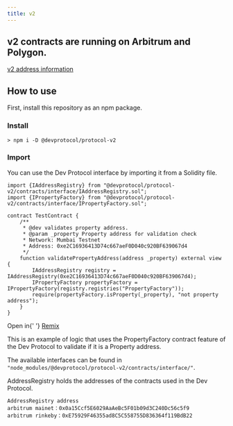 ```yaml
---
title: v2
---
```


## v2 contracts are running on Arbitrum and Polygon.

[v2 address information](/developers/ecosystem-addresses)

## How to use

First, install this repository as an npm package.

### Install
```shell
> npm i -D @devprotocol/protocol-v2
```

### Import
You can use the Dev Protocol interface by importing it from a Solidity file.

```solidity
import {IAddressRegistry} from "@devprotocol/protocol-v2/contracts/interface/IAddressRegistry.sol";
import {IPropertyFactory} from "@devprotocol/protocol-v2/contracts/interface/IPropertyFactory.sol";

contract TestContract {
    /**
	 * @dev validates property address.
	 * @param _property Property address for validation check
     * Network: Mumbai Testnet
     * Address: 0xe2C16936413D74c667aeF0D040c920BF639067d4
     */
    function validatePropertyAddress(address _property) external view {
        IAddressRegistry registry = IAddressRegistry(0xe2C16936413D74c667aeF0D040c920BF639067d4);
        IPropertyFactory propertyFactory = IPropertyFactory(registry.registries("PropertyFactory"));
        require(propertyFactory.isProperty(_property), "not property address");
    }
}
```
<span>
	Open in{' '}
	<a href="https://remix.ethereum.org/#url=https://github.com/dev-protocol/docs.devprotocol.xyz/embedd/v2example.sol">
		Remix
	</a>
</span>

This is an example of logic that uses the PropertyFactory contract feature of the Dev Protocol to validate if it is a Property address.

The available interfaces can be found in `"node_modules/@devprotocol/protocol-v2/contracts/interface/"`.

AddressRegistry holds the addresses of the contracts used in the Dev Protocol.
```
AddressRegistry address
arbitrum mainet：0x0a15Ccf5E6029AaAeBc5F01b09d3C240Dc56c5f9
arbitrum rinkeby：0xE75929F46355ad8C5C558755D836364f119BdB22

```